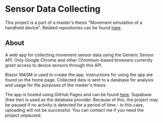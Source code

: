 # Sensor Data Collecting

This project is a part of a master's thesis "Movement simulation of a handheld device". Related repositories can be found [here](https://github.com/stars/Haky00/lists/dp).

## About

A web app for collecting movement sensor data using the Generic Sensor API. Only Google Chrome and other Chromium-based browsers currently grant access to device sensors through this API.

Blazor WASM is used to create the app. Instructions for using the app are found on the home page. Collected data is sent to a database for analysis and usage for the purposes of the master's thesis.

The app is hosted using GitHub Pages and can be found [here](https://haky00.github.io/SensorDataCollecting/). Supabase (free tier) is used as the database provider. Because of this, the project may be paused if no activity is detected for a period of time - in this case, uploading will not be successful. You can contact me if you need the project unpaused.